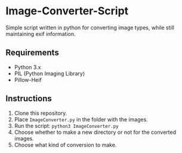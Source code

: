 # Image-Converter-Script
Simple script written in python for converting image types, while still maintaining exif information.

## **Requirements**
- Python 3.x  
- PIL (Python Imaging Library)  
- Pillow-Heif   

## **Instructions**
1. Clone this repository.
1. Place `ImageConverter.py` in the folder with the images.
1. Run the script:
    `python3 ImageConverter.py`
1. Choose whether to make a new directory or not for the converted images.
1. Choose what kind of conversion to make.
